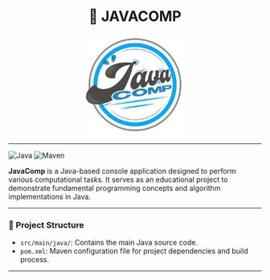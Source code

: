 <h1 align="center"> 🧮 JAVACOMP </h1>

<p align="center">
  <img src="https://raw.githubusercontent.com/yolandamazi/JavaComp/main/app/src/main/resources/LOGO.jpg" alt="JavaComp Logo" width="200"/>
</p>

---

![Java](https://img.shields.io/badge/Java-ED8B00?style=for-the-badge&logo=java&logoColor=white)
![Maven](https://img.shields.io/badge/Maven-C71A36?style=for-the-badge&logo=apachemaven&logoColor=white)

**JavaComp** is a Java-based console application designed to perform various computational tasks. It serves as an educational project to demonstrate fundamental programming concepts and algorithm implementations in Java.

---

### 📁 Project Structure
- `src/main/java/`: Contains the main Java source code.
- `pom.xml`: Maven configuration file for project dependencies and build process.

---
